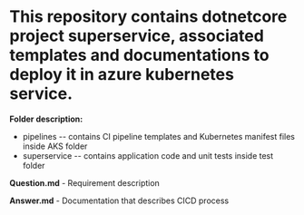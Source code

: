 # This repository contains dotnetcore project superservice, associated templates and documentations to deploy it in azure kubernetes service.

**Folder description:** 
  - pipelines -- contains CI pipeline templates and Kubernetes manifest files inside AKS folder
  - superservice -- contains application code and unit tests inside test folder

**Question.md** - Requirement description

**Answer.md** - Documentation that describes CICD process
